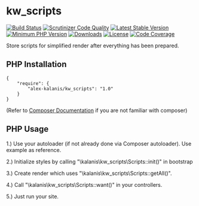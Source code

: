 # kw_scripts

[![Build Status](https://app.travis-ci.com/alex-kalanis/kw_scripts.svg?branch=master)](https://app.travis-ci.com/github/alex-kalanis/kw_scripts)
[![Scrutinizer Code Quality](https://scrutinizer-ci.com/g/alex-kalanis/kw_scripts/badges/quality-score.png?b=master)](https://scrutinizer-ci.com/g/alex-kalanis/kw_scripts/?branch=master)
[![Latest Stable Version](https://poser.pugx.org/alex-kalanis/kw_scripts/v/stable.svg?v=1)](https://packagist.org/packages/alex-kalanis/kw_scripts)
[![Minimum PHP Version](https://img.shields.io/badge/php-%3E%3D%207.3-8892BF.svg)](https://php.net/)
[![Downloads](https://img.shields.io/packagist/dt/alex-kalanis/kw_scripts.svg?v1)](https://packagist.org/packages/alex-kalanis/kw_scripts)
[![License](https://poser.pugx.org/alex-kalanis/kw_scripts/license.svg?v=1)](https://packagist.org/packages/alex-kalanis/kw_scripts)
[![Code Coverage](https://scrutinizer-ci.com/g/alex-kalanis/kw_scripts/badges/coverage.png?b=master&v=1)](https://scrutinizer-ci.com/g/alex-kalanis/kw_scripts/?branch=master)

Store scripts for simplified render after everything has been prepared.

## PHP Installation

```
{
    "require": {
        "alex-kalanis/kw_scripts": "1.0"
    }
}
```

(Refer to [Composer Documentation](https://github.com/composer/composer/blob/master/doc/00-intro.md#introduction) if you are not
familiar with composer)


## PHP Usage

1.) Use your autoloader (if not already done via Composer autoloader). Use example as reference.

2.) Initialize styles by calling "\kalanis\kw_scripts\Scripts::init()" in bootstrap

3.) Create render which uses "\kalanis\kw_scripts\Scripts::getAll()".

4.) Call "\kalanis\kw_scripts\Scripts::want()" in your controllers.

5.) Just run your site.
